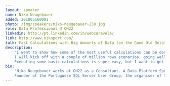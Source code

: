 ```yaml
---
layout: speaker
name: Niko Neugebauer
added: 201805160001
photo: /img/speakers/niko-neugebauer-250.jpg
role: Data Professional @ OH22
linkedin: http://pt.linkedin.com/in/webcaravela/
link: http://www.nikoport.com/
talk: Fast Calculations with Big Amounts of Data (on the Good Old Relational Platform)
description:
    "I want to show how some of the most useful calculations can be done with extreme effectiveness without munching data on the BigData platforms.
    I will kick off with a couple of million rows scenarios, going well into the billions and maybe even more. :)
    Executing some basic calculations is super-easy, but I want to get to the point where I can show the power of the Batch Execution Mode processing and how one can process scenarios with reasonable complexity without leaving a relational database."
bio:
    "Niko Neugebauer works at OH22 as a Consultant. A Data Platform Specialist with over 20 years of experience in IT, he is passionate about Data Platform and Community. 
    Founder of the Portuguese SQL Server User Group, the organiser of the first SQLSaturday outside of North America – #78 Portugal, Niko presented at a lot of events such as PASS Summit, SQLRally, SQLBits, SQLSaturdays around the world. He loves sharing his insight on his blog and is an author of blog series with 120+ posts on the Columnstore Indexes."
---
```


